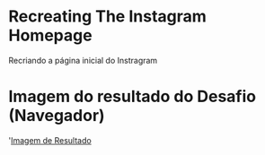 # Recreating The Instagram Homepage
 Recriando a página inicial do Instragram

 # Imagem do resultado do Desafio (Navegador)
 '[Imagem de Resultado](https://github.com/herbertdantas/recreating-the-instagram-homepage/blob/main/img/resultado.PNG)
